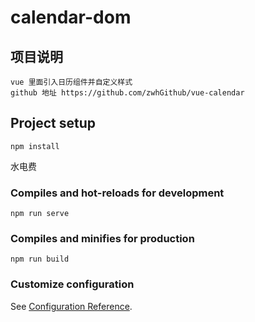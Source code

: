 # calendar-dom
## 项目说明
```
vue 里面引入日历组件并自定义样式
github 地址 https://github.com/zwhGithub/vue-calendar
```

## Project setup
```
npm install
```
水电费
### Compiles and hot-reloads for development
```
npm run serve
```

### Compiles and minifies for production
```
npm run build
```

### Customize configuration
See [Configuration Reference](https://cli.vuejs.org/config/).
